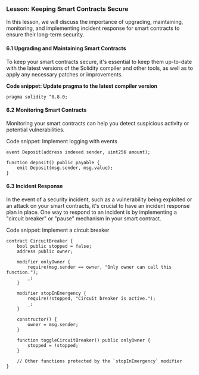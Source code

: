 ### Lesson: Keeping Smart Contracts Secure

In this lesson, we will discuss the importance of upgrading, maintaining, monitoring, and implementing incident response for smart contracts to ensure their long-term security.

#### 6.1 Upgrading and Maintaining Smart Contracts

To keep your smart contracts secure, it's essential to keep them up-to-date with the latest versions of the Solidity compiler and other tools, as well as to apply any necessary patches or improvements.

**Code snippet: Update pragma to the latest compiler version**
```solidity
pragma solidity ^0.8.0;
```
#### 6.2 Monitoring Smart Contracts
Monitoring your smart contracts can help you detect suspicious activity or potential vulnerabilities.

Code snippet: Implement logging with events

```solidity
event Deposit(address indexed sender, uint256 amount);

function deposit() public payable {
    emit Deposit(msg.sender, msg.value);
}
```

#### 6.3 Incident Response
In the event of a security incident, such as a vulnerability being exploited or an attack on your smart contracts, it's crucial to have an incident response plan in place. One way to respond to an incident is by implementing a "circuit breaker" or "pause" mechanism in your smart contract.

Code snippet: Implement a circuit breaker
```solidity
contract CircuitBreaker {
    bool public stopped = false;
    address public owner;

    modifier onlyOwner {
        require(msg.sender == owner, "Only owner can call this function.");
        _;
    }

    modifier stopInEmergency {
        require(!stopped, "Circuit breaker is active.");
        _;
    }

    constructor() {
        owner = msg.sender;
    }

    function toggleCircuitBreaker() public onlyOwner {
        stopped = !stopped;
    }

    // Other functions protected by the `stopInEmergency` modifier
}
```
